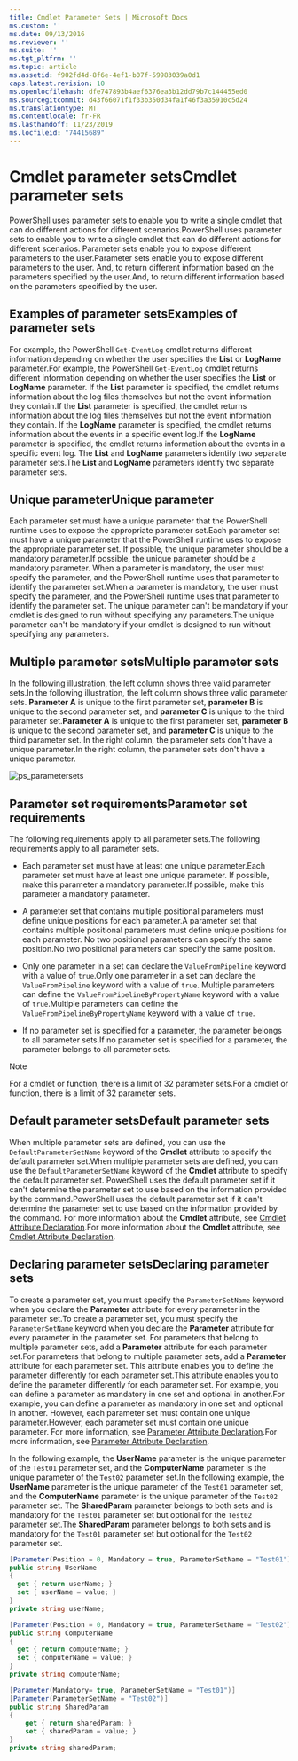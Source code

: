```yaml
---
title: Cmdlet Parameter Sets | Microsoft Docs
ms.custom: ''
ms.date: 09/13/2016
ms.reviewer: ''
ms.suite: ''
ms.tgt_pltfrm: ''
ms.topic: article
ms.assetid: f902fd4d-8f6e-4ef1-b07f-59983039a0d1
caps.latest.revision: 10
ms.openlocfilehash: dfe747893b4aef6376ea3b12dd79b7c144455ed0
ms.sourcegitcommit: d43f66071f1f33b350d34fa1f46f3a35910c5d24
ms.translationtype: MT
ms.contentlocale: fr-FR
ms.lasthandoff: 11/23/2019
ms.locfileid: "74415689"
---
```

# <a name="cmdlet-parameter-sets"></a><span data-ttu-id="3802b-102">Cmdlet parameter sets</span><span class="sxs-lookup"><span data-stu-id="3802b-102">Cmdlet parameter sets</span></span>

<span data-ttu-id="3802b-103">PowerShell uses parameter sets to enable you to write a single cmdlet that can do different actions for different scenarios.</span><span class="sxs-lookup"><span data-stu-id="3802b-103">PowerShell uses parameter sets to enable you to write a single cmdlet that can do different actions for different scenarios.</span></span> <span data-ttu-id="3802b-104">Parameter sets enable you to expose different parameters to the user.</span><span class="sxs-lookup"><span data-stu-id="3802b-104">Parameter sets enable you to expose different parameters to the user.</span></span> <span data-ttu-id="3802b-105">And, to return different information based on the parameters specified by the user.</span><span class="sxs-lookup"><span data-stu-id="3802b-105">And, to return different information based on the parameters specified by the user.</span></span>

## <a name="examples-of-parameter-sets"></a><span data-ttu-id="3802b-106">Examples of parameter sets</span><span class="sxs-lookup"><span data-stu-id="3802b-106">Examples of parameter sets</span></span>

<span data-ttu-id="3802b-107">For example, the PowerShell `Get-EventLog` cmdlet returns different information depending on whether the user specifies the **List** or **LogName** parameter.</span><span class="sxs-lookup"><span data-stu-id="3802b-107">For example, the PowerShell `Get-EventLog` cmdlet returns different information depending on whether the user specifies the **List** or **LogName** parameter.</span></span> <span data-ttu-id="3802b-108">If the **List** parameter is specified, the cmdlet returns information about the log files themselves but not the event information they contain.</span><span class="sxs-lookup"><span data-stu-id="3802b-108">If the **List** parameter is specified, the cmdlet returns information about the log files themselves but not the event information they contain.</span></span> <span data-ttu-id="3802b-109">If the **LogName** parameter is specified, the cmdlet returns information about the events in a specific event log.</span><span class="sxs-lookup"><span data-stu-id="3802b-109">If the **LogName** parameter is specified, the cmdlet returns information about the events in a specific event log.</span></span> <span data-ttu-id="3802b-110">The **List** and **LogName** parameters identify two separate parameter sets.</span><span class="sxs-lookup"><span data-stu-id="3802b-110">The **List** and **LogName** parameters identify two separate parameter sets.</span></span>

## <a name="unique-parameter"></a><span data-ttu-id="3802b-111">Unique parameter</span><span class="sxs-lookup"><span data-stu-id="3802b-111">Unique parameter</span></span>

<span data-ttu-id="3802b-112">Each parameter set must have a unique parameter that the PowerShell runtime uses to expose the appropriate parameter set.</span><span class="sxs-lookup"><span data-stu-id="3802b-112">Each parameter set must have a unique parameter that the PowerShell runtime uses to expose the appropriate parameter set.</span></span> <span data-ttu-id="3802b-113">If possible, the unique parameter should be a mandatory parameter.</span><span class="sxs-lookup"><span data-stu-id="3802b-113">If possible, the unique parameter should be a mandatory parameter.</span></span> <span data-ttu-id="3802b-114">When a parameter is mandatory, the user must specify the parameter, and the PowerShell runtime uses that parameter to identify the parameter set.</span><span class="sxs-lookup"><span data-stu-id="3802b-114">When a parameter is mandatory, the user must specify the parameter, and the PowerShell runtime uses that parameter to identify the parameter set.</span></span> <span data-ttu-id="3802b-115">The unique parameter can't be mandatory if your cmdlet is designed to run without specifying any parameters.</span><span class="sxs-lookup"><span data-stu-id="3802b-115">The unique parameter can't be mandatory if your cmdlet is designed to run without specifying any parameters.</span></span>

## <a name="multiple-parameter-sets"></a><span data-ttu-id="3802b-116">Multiple parameter sets</span><span class="sxs-lookup"><span data-stu-id="3802b-116">Multiple parameter sets</span></span>

<span data-ttu-id="3802b-117">In the following illustration, the left column shows three valid parameter sets.</span><span class="sxs-lookup"><span data-stu-id="3802b-117">In the following illustration, the left column shows three valid parameter sets.</span></span> <span data-ttu-id="3802b-118">**Parameter A** is unique to the first parameter set, **parameter B** is unique to the second parameter set, and **parameter C** is unique to the third parameter set.</span><span class="sxs-lookup"><span data-stu-id="3802b-118">**Parameter A** is unique to the first parameter set, **parameter B** is unique to the second parameter set, and **parameter C** is unique to the third parameter set.</span></span> <span data-ttu-id="3802b-119">In the right column, the parameter sets don't have a unique parameter.</span><span class="sxs-lookup"><span data-stu-id="3802b-119">In the right column, the parameter sets don't have a unique parameter.</span></span>

![ps_parametersets](../media/ps-parametersets.gif)

## <a name="parameter-set-requirements"></a><span data-ttu-id="3802b-121">Parameter set requirements</span><span class="sxs-lookup"><span data-stu-id="3802b-121">Parameter set requirements</span></span>

<span data-ttu-id="3802b-122">The following requirements apply to all parameter sets.</span><span class="sxs-lookup"><span data-stu-id="3802b-122">The following requirements apply to all parameter sets.</span></span>

- <span data-ttu-id="3802b-123">Each parameter set must have at least one unique parameter.</span><span class="sxs-lookup"><span data-stu-id="3802b-123">Each parameter set must have at least one unique parameter.</span></span> <span data-ttu-id="3802b-124">If possible, make this parameter a mandatory parameter.</span><span class="sxs-lookup"><span data-stu-id="3802b-124">If possible, make this parameter a mandatory parameter.</span></span>

- <span data-ttu-id="3802b-125">A parameter set that contains multiple positional parameters must define unique positions for each parameter.</span><span class="sxs-lookup"><span data-stu-id="3802b-125">A parameter set that contains multiple positional parameters must define unique positions for each parameter.</span></span> <span data-ttu-id="3802b-126">No two positional parameters can specify the same position.</span><span class="sxs-lookup"><span data-stu-id="3802b-126">No two positional parameters can specify the same position.</span></span>

- <span data-ttu-id="3802b-127">Only one parameter in a set can declare the `ValueFromPipeline` keyword with a value of `true`.</span><span class="sxs-lookup"><span data-stu-id="3802b-127">Only one parameter in a set can declare the `ValueFromPipeline` keyword with a value of `true`.</span></span>
  <span data-ttu-id="3802b-128">Multiple parameters can define the `ValueFromPipelineByPropertyName` keyword with a value of `true`.</span><span class="sxs-lookup"><span data-stu-id="3802b-128">Multiple parameters can define the `ValueFromPipelineByPropertyName` keyword with a value of `true`.</span></span>

- <span data-ttu-id="3802b-129">If no parameter set is specified for a parameter, the parameter belongs to all parameter sets.</span><span class="sxs-lookup"><span data-stu-id="3802b-129">If no parameter set is specified for a parameter, the parameter belongs to all parameter sets.</span></span>

> [!NOTE]
> <span data-ttu-id="3802b-130">For a cmdlet or function, there is a limit of 32 parameter sets.</span><span class="sxs-lookup"><span data-stu-id="3802b-130">For a cmdlet or function, there is a limit of 32 parameter sets.</span></span>

## <a name="default-parameter-sets"></a><span data-ttu-id="3802b-131">Default parameter sets</span><span class="sxs-lookup"><span data-stu-id="3802b-131">Default parameter sets</span></span>

<span data-ttu-id="3802b-132">When multiple parameter sets are defined, you can use the `DefaultParameterSetName` keyword of the **Cmdlet** attribute to specify the default parameter set.</span><span class="sxs-lookup"><span data-stu-id="3802b-132">When multiple parameter sets are defined, you can use the `DefaultParameterSetName` keyword of the **Cmdlet** attribute to specify the default parameter set.</span></span> <span data-ttu-id="3802b-133">PowerShell uses the default parameter set if it can't determine the parameter set to use based on the information provided by the command.</span><span class="sxs-lookup"><span data-stu-id="3802b-133">PowerShell uses the default parameter set if it can't determine the parameter set to use based on the information provided by the command.</span></span> <span data-ttu-id="3802b-134">For more information about the **Cmdlet** attribute, see [Cmdlet Attribute Declaration](./cmdlet-attribute-declaration.md).</span><span class="sxs-lookup"><span data-stu-id="3802b-134">For more information about the **Cmdlet** attribute, see [Cmdlet Attribute Declaration](./cmdlet-attribute-declaration.md).</span></span>

## <a name="declaring-parameter-sets"></a><span data-ttu-id="3802b-135">Declaring parameter sets</span><span class="sxs-lookup"><span data-stu-id="3802b-135">Declaring parameter sets</span></span>

<span data-ttu-id="3802b-136">To create a parameter set, you must specify the `ParameterSetName` keyword when you declare the **Parameter** attribute for every parameter in the parameter set.</span><span class="sxs-lookup"><span data-stu-id="3802b-136">To create a parameter set, you must specify the `ParameterSetName` keyword when you declare the **Parameter** attribute for every parameter in the parameter set.</span></span> <span data-ttu-id="3802b-137">For parameters that belong to multiple parameter sets, add a **Parameter** attribute for each parameter set.</span><span class="sxs-lookup"><span data-stu-id="3802b-137">For parameters that belong to multiple parameter sets, add a **Parameter** attribute for each parameter set.</span></span> <span data-ttu-id="3802b-138">This attribute enables you to define the parameter differently for each parameter set.</span><span class="sxs-lookup"><span data-stu-id="3802b-138">This attribute enables you to define the parameter differently for each parameter set.</span></span> <span data-ttu-id="3802b-139">For example, you can define a parameter as mandatory in one set and optional in another.</span><span class="sxs-lookup"><span data-stu-id="3802b-139">For example, you can define a parameter as mandatory in one set and optional in another.</span></span> <span data-ttu-id="3802b-140">However, each parameter set must contain one unique parameter.</span><span class="sxs-lookup"><span data-stu-id="3802b-140">However, each parameter set must contain one unique parameter.</span></span> <span data-ttu-id="3802b-141">For more information, see [Parameter Attribute Declaration](parameter-attribute-declaration.md).</span><span class="sxs-lookup"><span data-stu-id="3802b-141">For more information, see [Parameter Attribute Declaration](parameter-attribute-declaration.md).</span></span>

<span data-ttu-id="3802b-142">In the following example, the **UserName** parameter is the unique parameter of the `Test01` parameter set, and the **ComputerName** parameter is the unique parameter of the `Test02` parameter set.</span><span class="sxs-lookup"><span data-stu-id="3802b-142">In the following example, the **UserName** parameter is the unique parameter of the `Test01` parameter set, and the **ComputerName** parameter is the unique parameter of the `Test02` parameter set.</span></span> <span data-ttu-id="3802b-143">The **SharedParam** parameter belongs to both sets and is mandatory for the `Test01` parameter set but optional for the `Test02` parameter set.</span><span class="sxs-lookup"><span data-stu-id="3802b-143">The **SharedParam** parameter belongs to both sets and is mandatory for the `Test01` parameter set but optional for the `Test02` parameter set.</span></span>

```csharp
[Parameter(Position = 0, Mandatory = true, ParameterSetName = "Test01")]
public string UserName
{
  get { return userName; }
  set { userName = value; }
}
private string userName;

[Parameter(Position = 0, Mandatory = true, ParameterSetName = "Test02")]
public string ComputerName
{
  get { return computerName; }
  set { computerName = value; }
}
private string computerName;

[Parameter(Mandatory= true, ParameterSetName = "Test01")]
[Parameter(ParameterSetName = "Test02")]
public string SharedParam
{
    get { return sharedParam; }
    set { sharedParam = value; }
}
private string sharedParam;
```
